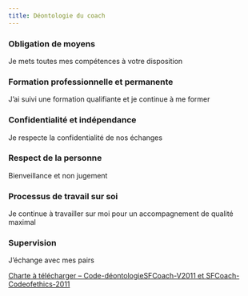 ```yaml
---
title: Déontologie du coach
---
```


### Obligation de moyens

Je mets toutes mes compétences à votre disposition

### Formation professionnelle et permanente

J’ai suivi une formation qualifiante et je continue à me former

### Confidentialité et indépendance

Je respecte la confidentialité de nos échanges

### Respect de la personne

Bienveillance et non jugement

### Processus de travail sur soi

Je continue à travailler sur moi pour un accompagnement de qualité maximal

### Supervision

J’échange avec mes pairs


[Charte à télécharger – Code-déontologieSFCoach-V2011 et SFCoach-Codeofethics-2011](https://www.emccfrance.org/wp-content/uploads/20170418_FR_WEB_livret.pdf)
